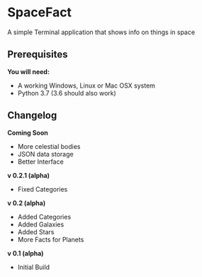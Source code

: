 # SpaceFact
A simple Terminal application that shows info on things in space

## Prerequisites
**You will need:**

- A working Windows, Linux or Mac OSX system
- Python 3.7 (3.6 should also work)

## Changelog
**Coming Soon**
- More celestial bodies
- JSON data storage
- Better Interface

**v 0.2.1 (alpha)**
- Fixed Categories

**v 0.2 (alpha)**
- Added Categories
- Added Galaxies
- Added Stars
- More Facts for Planets

**v 0.1 (alpha)**
- Initial Build

